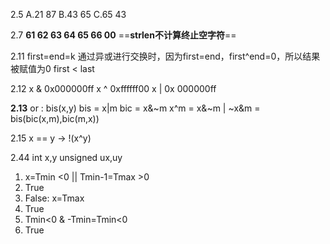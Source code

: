 2.5
A.21 87
B.43 65
C.65 43

2.7
**61 62 63 64 65 66 00**
==**strlen不计算终止空字符**==

2.11
first=end=k
通过异或进行交换时，因为first=end，first^end=0，所以结果被赋值为0
first < last

2.12
x & 0x000000ff
x ^ 0xffffff00
x | 0x 000000ff

**2.13**
or : bis(x,y)
bis = x|m
bic = x&~m
x^m = x&~m | ~x&m = bis(bic(x,m),bic(m,x)) 

2.15
x == y -> !(x^y) 

2.44
int x,y unsigned ux,uy
1. x=Tmin <0 || Tmin-1=Tmax >0
2. True
3. False: x=Tmax
4. True
5. Tmin<0 & -Tmin=Tmin<0
6. True
